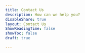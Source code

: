 ```yaml
---
title: Contact Us
description: How can we help you?
disableShare: true
layout: Contact Us
ShowReadingTime: false
showToc: false
draft: true

---
```

